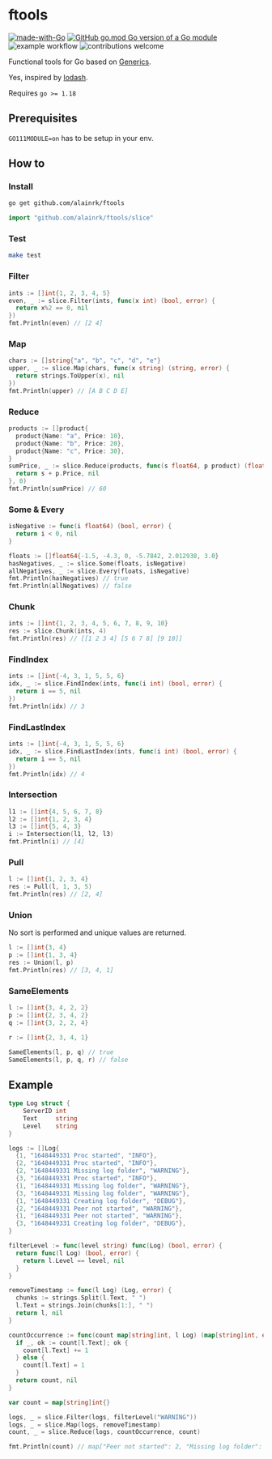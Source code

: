 # ftools

[![made-with-Go](https://img.shields.io/badge/Made%20with-Go-1f425f.svg)](https://go.dev/)
[![GitHub go.mod Go version of a Go module](https://img.shields.io/github/go-mod/go-version/gomods/athens.svg)](https://github.com/gomods/athens)
![example workflow](https://github.com/devgardens/ftools/actions/workflows/go.yml/badge.svg)
![contributions welcome](https://img.shields.io/badge/contributions-welcome-brightgreen.svg?style=flat)


Functional tools for Go based on [Generics](https://go.dev/blog/intro-generics).

Yes, inspired by [lodash](https://lodash.com/docs).

Requires `go >= 1.18`

## Prerequisites
`GO111MODULE=on` has to be setup in your env.

## How to

### Install
```sh
go get github.com/alainrk/ftools
```

```go
import "github.com/alainrk/ftools/slice"
```

### Test
```sh
make test
```

### Filter
```go
ints := []int{1, 2, 3, 4, 5}
even, _ := slice.Filter(ints, func(x int) (bool, error) {
  return x%2 == 0, nil
})
fmt.Println(even) // [2 4]

```

### Map
```go
chars := []string{"a", "b", "c", "d", "e"}
upper, _ := slice.Map(chars, func(x string) (string, error) {
  return strings.ToUpper(x), nil
})
fmt.Println(upper) // [A B C D E]

```

### Reduce
```go
products := []product{
  product{Name: "a", Price: 10},
  product{Name: "b", Price: 20},
  product{Name: "c", Price: 30},
}
sumPrice, _ := slice.Reduce(products, func(s float64, p product) (float64, error) {
  return s + p.Price, nil
}, 0)
fmt.Println(sumPrice) // 60

```

### Some & Every
```go
isNegative := func(i float64) (bool, error) {
  return i < 0, nil
}

floats := []float64{-1.5, -4.3, 0, -5.7842, 2.012938, 3.0}
hasNegatives, _ := slice.Some(floats, isNegative)
allNegatives, _ := slice.Every(floats, isNegative)
fmt.Println(hasNegatives) // true
fmt.Println(allNegatives) // false
```

### Chunk
```go
ints := []int{1, 2, 3, 4, 5, 6, 7, 8, 9, 10}
res := slice.Chunk(ints, 4)
fmt.Println(res) // [[1 2 3 4] [5 6 7 8] [9 10]]
```

### FindIndex
```go
ints := []int{-4, 3, 1, 5, 5, 6}
idx, _ := slice.FindIndex(ints, func(i int) (bool, error) {
  return i == 5, nil
})
fmt.Println(idx) // 3
```

### FindLastIndex
```go
ints := []int{-4, 3, 1, 5, 5, 6}
idx, _ := slice.FindLastIndex(ints, func(i int) (bool, error) {
  return i == 5, nil
})
fmt.Println(idx) // 4
```

### Intersection
```go
l1 := []int{4, 5, 6, 7, 8}
l2 := []int{1, 2, 3, 4}
l3 := []int{5, 4, 3}
i := Intersection(l1, l2, l3)
fmt.Println(i) // [4]
```

### Pull
```go
l := []int{1, 2, 3, 4}
res := Pull(l, 1, 3, 5)
fmt.Println(res) // [2, 4]
```

### Union
No sort is performed and unique values are returned.
```go
l := []int{3, 4}
p := []int{1, 3, 4}
res := Union(l, p)
fmt.Println(res) // [3, 4, 1]
```

### SameElements
```go
l := []int{3, 4, 2, 2}
p := []int{2, 3, 4, 2}
q := []int{3, 2, 2, 4}

r := []int{2, 3, 4, 1}

SameElements(l, p, q) // true
SameElements(l, p, q, r) // false
```

## Example
```go
type Log struct {
	ServerID int
	Text     string
	Level    string
}

logs := []Log{
  {1, "1648449331 Proc started", "INFO"},
  {2, "1648449331 Proc started", "INFO"},
  {2, "1648449331 Missing log folder", "WARNING"},
  {3, "1648449331 Proc started", "INFO"},
  {1, "1648449331 Missing log folder", "WARNING"},
  {3, "1648449331 Missing log folder", "WARNING"},
  {1, "1648449331 Creating log folder", "DEBUG"},
  {2, "1648449331 Peer not started", "WARNING"},
  {1, "1648449331 Peer not started", "WARNING"},
  {3, "1648449331 Creating log folder", "DEBUG"},
}

filterLevel := func(level string) func(Log) (bool, error) {
  return func(l Log) (bool, error) {
    return l.Level == level, nil
  }
}

removeTimestamp := func(l Log) (Log, error) {
  chunks := strings.Split(l.Text, " ")
  l.Text = strings.Join(chunks[1:], " ")
  return l, nil
}

countOccurrence := func(count map[string]int, l Log) (map[string]int, error) {
  if _, ok := count[l.Text]; ok {
    count[l.Text] += 1
  } else {
    count[l.Text] = 1
  }
  return count, nil
}

var count = map[string]int{}

logs, _ = slice.Filter(logs, filterLevel("WARNING"))
logs, _ = slice.Map(logs, removeTimestamp)
count, _ = slice.Reduce(logs, countOccurrence, count)

fmt.Println(count) // map["Peer not started": 2, "Missing log folder": 3]
```